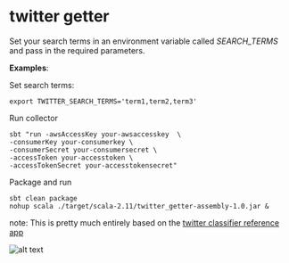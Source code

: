 # twitter getter 

Set your search terms in an environment variable called _SEARCH_TERMS_ and pass in the required parameters.

__Examples__:

Set search terms:
```
export TWITTER_SEARCH_TERMS='term1,term2,term3'
```

Run collector
```
sbt "run -awsAccessKey your-awsaccesskey  \
-consumerKey your-consumerkey \
-consumerSecret your-consumersecret \
-accessToken your-accesstoken \
-accessTokenSecret your-accesstokensecret"
```

Package and run
```
sbt clean package
nohup scala ./target/scala-2.11/twitter_getter-assembly-1.0.jar &
```

note: This is pretty much entirely based on the [twitter classifier reference app](https://github.com/databricks/reference-apps)

![alt text](https://dl.dropboxusercontent.com/s/zsgtkc55k68vp88/baby_baluga.png "Baby beluga in the deep blue sea, Swim so wild and you swim so free. Heaven above and the sea below, And a little white whale on the go.") 

